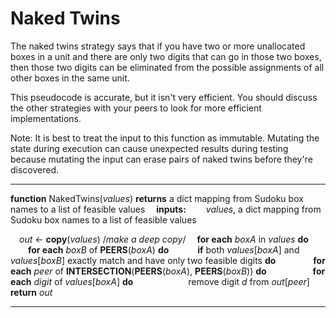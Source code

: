 # Naked Twins

The naked twins strategy says that if you have two or more unallocated boxes in a unit and there are only two digits that can go in those two boxes, then those two digits can be eliminated from the possible assignments of all other boxes in the same unit.

This pseudocode is accurate, but it isn't very efficient.  You should discuss the other strategies with your peers to look for more efficient implementations.

Note: It is best to treat the input to this function as immutable. Mutating the state during execution can cause unexpected results during testing because mutating the input can erase pairs of naked twins before they're discovered.

---
**function** NakedTwins(_values_) **returns** a dict mapping from Sudoku box names to a list of feasible values
&emsp;**inputs:**
&emsp;&emsp;_values_, a dict mapping from Sudoku box names to a list of feasible values

&emsp;_out_ <- **copy**(_values_)  /*make a deep copy*/
&emsp;**for each** _boxA_ in _values_ **do**
&emsp;&emsp;**for each** _boxB_ of **PEERS**(_boxA_) **do**
&emsp;&emsp;&emsp;**if** both _values_[_boxA_] and _values_[_boxB_] exactly match and have only two feasible digits **do**
&emsp;&emsp;&emsp;&emsp;**for each** _peer_ of **INTERSECTION**(**PEERS**(_boxA_), **PEERS**(_boxB_)) **do**
&emsp;&emsp;&emsp;&emsp;&emsp;**for each** _digit_ of _values_[_boxA_] **do**
&emsp;&emsp;&emsp;&emsp;&emsp;&emsp;remove digit _d_ from _out_[_peer_]
&emsp;**return** _out_

---

